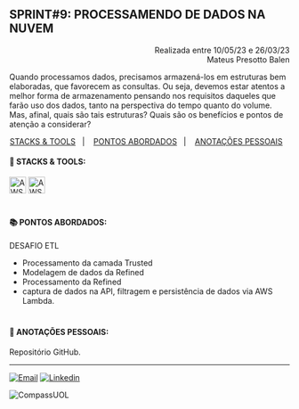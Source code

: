 ## SPRINT#9: PROCESSAMENDO DE DADOS NA NUVEM

<p align="right">
Realizada entre 10/05/23 e 26/03/23<br>
Mateus Presotto Balen
</p>
</p>

Quando processamos dados, precisamos armazená-los em estruturas bem elaboradas, que favorecem as consultas. Ou seja, devemos estar atentos a melhor forma de armazenamento pensando nos requisitos daqueles que farão uso dos dados, tanto na perspectiva do tempo quanto do volume. Mas, afinal, quais são tais estruturas? Quais são os benefícios e pontos de atenção a considerar?

<!------------------------------------SUMMARY-->
<p align="center">
<a href="https://github.com/nataliasguimaraes/compassuol/blob/main/sprint_9/README.md#rocket-stacks--tools">STACKS & TOOLS</a>&nbsp;&nbsp;&nbsp;|&nbsp;&nbsp;&nbsp;
  <a href="https://github.com/nataliasguimaraes/compassuol/blob/main/sprint_9/README.md#-pontos-abordados">PONTOS ABORDADOS</a>&nbsp;&nbsp;&nbsp;|&nbsp;&nbsp;&nbsp;
  <a href="https://github.com/nataliasguimaraes/compassuol/blob/main/sprint_9/README.md#-anota%C3%A7%C3%B5es-pessoais">ANOTAÇÕES PESSOAIS</a>&nbsp;&nbsp;&nbsp;


 <!------------------------------------STACKS-->
#### :rocket: STACKS & TOOLS:
<p align="left">
  <a href="https://aws.amazon.com/pt/"><img  alt="AWS"  width="30" height="30" src="https://user-images.githubusercontent.com/104440384/226235895-9f4ff2ee-f73c-471a-8fdc-8cdb7e295295.png"><a/> 
  <a href="https://aws.amazon.com/pt/"><img  alt="AWS Glue"  width="30" height="30" src="https://github.com/nataliasguimaraes/compassuol/assets/104440384/fa73fe41-d37c-4468-becd-69447a808a62"><a/>

<br>

  #
<!------------------------------------PRODUCTION SKILLS-->

#### 📚 PONTOS ABORDADOS:


DESAFIO ETL
 * Processamento da camada Trusted
 * Modelagem de dados da Refined
 * Processamento da Refined
 *  captura de dados na API, filtragem e persistência de dados via AWS Lambda.


#
<!------------------------------------ANOTAÇÕES-->
#### 📝 ANOTAÇÕES PESSOAIS:

Repositório GitHub.
 <br>  
  
<hr>
   
[![Email](https://img.shields.io/badge/-Gmail-%23333?style=for-the-badge&logo=gmail&logoColor=white)](mailto:guimaraessnatalia@gmail.com)
[![Linkedin](https://img.shields.io/badge/-LinkedIn-%230077B5?style=for-the-badge&logo=linkedin&logoColor=white)](https://www.linkedin.com/in/natalia-guimar%C3%A3es-6a357721b)
   
![CompassUOL](https://user-images.githubusercontent.com/104440384/214567499-2dc24c5e-d882-4825-b953-f5a69a6be44e.jpg)
